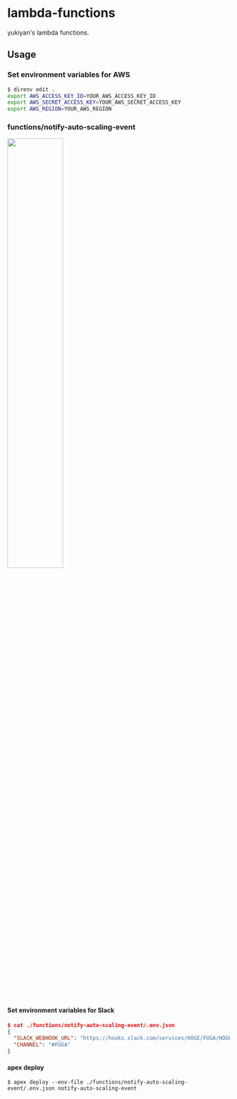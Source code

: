 # lambda-functions
yukiyan's lambda functions.

## Usage

### Set environment variables for AWS

```sh
$ direnv edit .
export AWS_ACCESS_KEY_ID=YOUR_AWS_ACCESS_KEY_ID
export AWS_SECRET_ACCESS_KEY=YOUR_AWS_SECRET_ACCESS_KEY
export AWS_REGION=YOUR_AWS_REGION
```

### functions/notify-auto-scaling-event

<img src="https://i.gyazo.com/a0ec1187293a285fa04464c2a0861e48.png" width="50%"/>

#### Set environment variables for Slack

```json
$ cat ./functions/notify-auto-scaling-event/.env.json
{
  "SLACK_WEBHOOK_URL": "https://hooks.slack.com/services/HOGE/FUGA/HOGEFUGA",
  "CHANNEL": "#FUGA"
}
```

#### apex deploy

```
$ apex deploy --env-file ./functions/notify-auto-scaling-event/.env.json notify-auto-scaling-event
```
